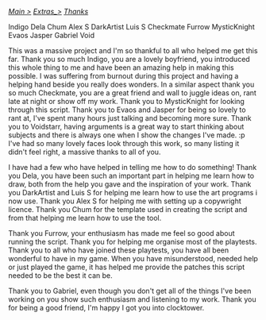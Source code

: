 [*Main >*](https://github.com/PowerofMoll/Mining-Timing---A-fancreation-to-Blood-on-the-Clocktower/blob/main/README.md)
[*Extras_>*](https://github.com/PowerofMoll/Mining-Timing---A-fancreation-to-Blood-on-the-Clocktower/blob/main/Extras/README.md)
[_Thanks_](https://github.com/PowerofMoll/Digging-Deep---A-fancreation-to-Blood-on-the-Clocktower/edit/main/Extras/Thanks/README.md)

Indigo
Dela
Chum
Alex S
DarkArtist
Luis S
Checkmate
Furrow
MysticKnight
Evaos
Jasper
Gabriel
Void


This was a massive project and I'm so thankful to all who helped me get this far. Thank you so much Indigo, you are a lovely boyfriend, you introduced this whole thing to me and have been an amazing help in making this possible. I was suffering from burnout during this project and having a helping hand beside you really does wonders. In a similar aspect thank you so much Checkmate, you are a great friend and wall to juggle ideas on, rant late at night or show off my work. Thank you to MysticKnight for looking through this script. Thank you to Evaos and Jasper for being so lovely to rant at, I've spent many hours just talking and becoming more sure. Thank you to Voidstarr, having arguments is a great way to start thinking about subjects and there is always one when I show the changes I've made. :p I've had so many lovely faces look through this work, so many listing it didn't feel right, a massive thanks to all of you.

I have had a few who have helped in telling me how to do something! Thank you Dela, you have been such an important part in helping me learn how to draw, both from the help you gave and the inspiration of your work. Thank you DarkArtist and Luis S for helping me learn how to use the art programs i now use. Thank you Alex S for helping me with setting up a copywright licence. Thank you Chum for the template used in creating the script and from that helping me learn how to use the tool.

Thank you Furrow, your enthusiasm has made me feel so good about running the script. Thank you for helping me organise most of the playtests. Thank you to all who have joined these playtests, you have all been wonderful to have in my game. When you have misunderstood, needed help or just played the game, it has helped me provide the patches this script needed to be the best it can be.

Thank you to Gabriel, even though you don't get all of the things I've been working on you show such enthusiasm and listening to my work. Thank you for being a good friend, I'm happy I got you into clocktower.
